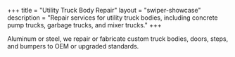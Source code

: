 +++
title = "Utility Truck Body Repair"
layout = "swiper-showcase"
description = "Repair services for utility truck bodies, including concrete pump trucks, garbage trucks, and mixer trucks."
+++

Aluminum or steel, we repair or fabricate custom truck bodies, doors, steps, and bumpers to OEM or upgraded standards.
